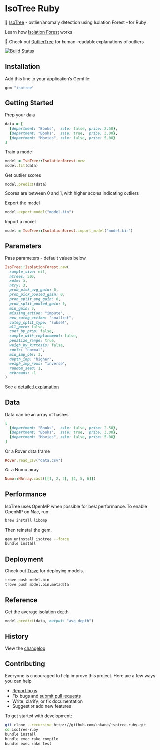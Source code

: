# IsoTree Ruby

:evergreen_tree: [IsoTree](https://github.com/david-cortes/isotree) - outlier/anomaly detection using Isolation Forest - for Ruby

Learn how [Isolation Forest](https://www.youtube.com/watch?v=RyFQXQf4w4w) works

:deciduous_tree: Check out [OutlierTree](https://github.com/ankane/outliertree-ruby) for human-readable explanations of outliers

[![Build Status](https://github.com/ankane/isotree-ruby/workflows/build/badge.svg?branch=master)](https://github.com/ankane/isotree-ruby/actions)

## Installation

Add this line to your application’s Gemfile:

```ruby
gem "isotree"
```

## Getting Started

Prep your data

```ruby
data = [
  {department: "Books",  sale: false, price: 2.50},
  {department: "Books",  sale: true,  price: 3.00},
  {department: "Movies", sale: false, price: 5.00}
]
```

Train a model

```ruby
model = IsoTree::IsolationForest.new
model.fit(data)
```

Get outlier scores

```ruby
model.predict(data)
```

Scores are between 0 and 1, with higher scores indicating outliers

Export the model

```ruby
model.export_model("model.bin")
```

Import a model

```ruby
model = IsoTree::IsolationForest.import_model("model.bin")
```

## Parameters

Pass parameters - default values below

```ruby
IsoTree::IsolationForest.new(
  sample_size: nil,
  ntrees: 500,
  ndim: 3,
  ntry: 3,
  prob_pick_avg_gain: 0,
  prob_pick_pooled_gain: 0,
  prob_split_avg_gain: 0,
  prob_split_pooled_gain: 0,
  min_gain: 0,
  missing_action: "impute",
  new_categ_action: "smallest",
  categ_split_type: "subset",
  all_perm: false,
  coef_by_prop: false,
  sample_with_replacement: false,
  penalize_range: true,
  weigh_by_kurtosis: false,
  coefs: "normal",
  min_imp_obs: 3,
  depth_imp: "higher",
  weigh_imp_rows: "inverse",
  random_seed: 1,
  nthreads: -1
)
```

See a [detailed explanation](https://isotree.readthedocs.io/en/latest/#isotree.IsolationForest)

## Data

Data can be an array of hashes

```ruby
[
  {department: "Books",  sale: false, price: 2.50},
  {department: "Books",  sale: true,  price: 3.00},
  {department: "Movies", sale: false, price: 5.00}
]
```

Or a Rover data frame

```ruby
Rover.read_csv("data.csv")
```

Or a Numo array

```ruby
Numo::NArray.cast([[1, 2, 3], [4, 5, 6]])
```

## Performance

IsoTree uses OpenMP when possible for best performance. To enable OpenMP on Mac, run:

```sh
brew install libomp
```

Then reinstall the gem.

```sh
gem uninstall isotree --force
bundle install
```

## Deployment

Check out [Trove](https://github.com/ankane/trove) for deploying models.

```sh
trove push model.bin
trove push model.bin.metadata
```

## Reference

Get the average isolation depth

```ruby
model.predict(data, output: "avg_depth")
```

## History

View the [changelog](https://github.com/ankane/isotree-ruby/blob/master/CHANGELOG.md)

## Contributing

Everyone is encouraged to help improve this project. Here are a few ways you can help:

- [Report bugs](https://github.com/ankane/isotree-ruby/issues)
- Fix bugs and [submit pull requests](https://github.com/ankane/isotree-ruby/pulls)
- Write, clarify, or fix documentation
- Suggest or add new features

To get started with development:

```sh
git clone --recursive https://github.com/ankane/isotree-ruby.git
cd isotree-ruby
bundle install
bundle exec rake compile
bundle exec rake test
```
